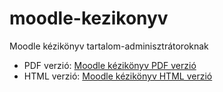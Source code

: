 # moodle-kezikonyv
Moodle kézikönyv tartalom-adminisztrátoroknak

* PDF verzió: [Moodle kézikönyv PDF verzió](moodle-kezikonyv.pdf)
* HTML verzió: [Moodle kézikönyv HTML verzió](moodle-kezikonyv.html)
